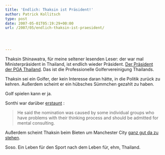 ```yaml
---
title: 'Endlich: Thaksin ist Präsident!'
author: Patrick Kollitsch
type: post
date: 2007-05-01T05:19:29+00:00
url: /2007/05/endlich-thaksin-ist-praesident/




---
```

Thaksin Shinawatra, f&uuml;r meine seltener lesenden Leser: der war mal Ministerpr&auml;sident in Thailand, ist endlich wieder Pr&auml;sident. [Der Pr&auml;sident der <span class="caps">PGA</span> Thailand][1]. Das ist die Professionelle Golfervereinigung Thailands. 

Thaksin sei ein Golfer, der kein Interesse daran h&auml;tte, in die Politik zur&uuml;ck zu kehren. Au&szlig;erdem scheint er ein h&uuml;bsches S&uuml;mmchen gezahlt zu haben.

Golf spielen kann er ja.

Sonthi war dar&uuml;ber [erstaunt][2] :

> He said the nomination was caused by some individual groups who have problems with their thinking process and should be admitted for mental consulting.

Au&szlig;erdem scheint Thaksin beim Bieten um Manchester City [ganz gut da zu stehen][3]. 

Soso. Ein Leben f&uuml;r den Sport nach dem Leben f&uuml;r, ehm, Thailand.

 [1]: http://www.radioaustralia.net.au/news/stories/s1911499.htm
 [2]: http://www.bangkokpost.com/breaking_news/breakingnews.php?id=118456
 [3]: http://www.nationmultimedia.com/2007/05/01/headlines/headlines_30033125.php

